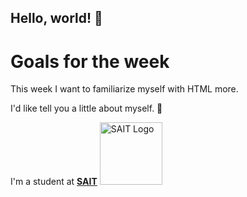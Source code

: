 ## Hello, world! 👋
# Goals for the week
This week I want to familiarize myself with HTML more.
<p>I'd like tell you a little about myself. 💬</p>
I'm a student at <a href="https://sait.ca"><b>SAIT</b></a>

<img src="https://crown.edu.mm/wp-content/uploads/2021/07/Southern-Alberta-Institute-of-Technology-Logo.jpg" length="80" Width="100" alt="SAIT Logo">

<!--
**EuanFitz/EuanFitz** is a ✨ _special_ ✨ repository because its `README.md` (this file) appears on your GitHub profile.

Here are some ideas to get you started:

- 🔭 I’m currently working on ...
- 🌱 I’m currently learning ...
- 👯 I’m looking to collaborate on ...
- 🤔 I’m looking for help with ...
- 💬 Ask me about ...
- 📫 How to reach me: ...
- 😄 Pronouns: ...
- ⚡ Fun fact: ...
-->
